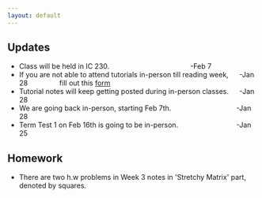 ```yaml
---
layout: default
---
```


## Updates

- Class will be held in IC 230.     &emsp;&emsp;&emsp;&emsp; &emsp; &emsp; &emsp;&emsp; &emsp;&emsp; -Feb 7 <br>
- If you are not able to attend tutorials in-person till reading week, &emsp; -Jan 28 &emsp;&emsp;&emsp;&emsp;
fill out this [form](https://forms.gle/4oG6zSNLyhtceX6d8)
- Tutorial notes will keep getting posted during in-person classes. &emsp; -Jan 28 <br>
- We are going back in-person, starting Feb 7th.       &emsp;&emsp;&emsp;&emsp; &emsp; &emsp; &emsp;&emsp;        -Jan 28 <br>
- Term Test 1 on Feb 16th is going to be in-person.     &emsp;&emsp;&emsp;&emsp;    &emsp; &emsp;  &emsp;    -Jan 25


## Homework 

+ There are two h.w problems in Week 3 notes in 'Stretchy Matrix' part, denoted by squares.

